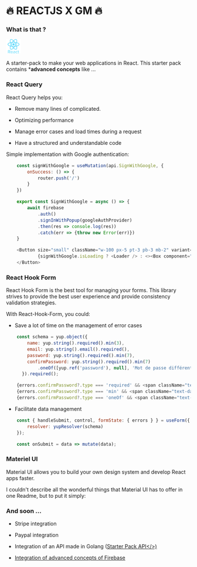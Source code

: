 # 🔥 REACTJS X GM 🔥

### What is that ?
<a href="https://reactjs.org/" target="_blank"> <img src="https://raw.githubusercontent.com/devicons/devicon/master/icons/react/react-original-wordmark.svg" alt="react" width="40" height="40"/> </a>

A starter-pack to make your web applications in React.
This starter pack contains ***advanced concepts** like ...

### React Query

React Query helps you:
- Remove many lines of complicated.

- Optimizing performance

- Manage error cases and load times during a request

- Have a structured and understandable code


Simple implementation with Google authentication:

```js
    const signWithGoogle = useMutation(api.SignWithGoogle, {
        onSuccess: () => {
            router.push('/')
        }
    })
```

```js
    export const SignWithGoogle = async () => {
        await firebase
            .auth()
            .signInWithPopup(googleAuthProvider)
            .then(res => console.log(res))
            .catch(err => {throw new Error(err)})
    }
```

```js
    <Button size="small" className="w-100 px-5 pt-3 pb-3 mb-2" variant="contained" color='error' disabled={signWithGoogle.isLoading} onClick={signWithGoogle.mutate}>
            {signWithGoogle.isLoading ? <Loader /> : <><Box component="i" marginRight="1rem"><GoogleIcon /></Box>Se connecter avec Google</>}
    </Button>
```

### React Hook Form

React Hook Form is the best tool for managing your forms.
This library strives to provide the best user experience and provide consistency validation strategies.

With React-Hook-Form, you could:

- Save a lot of time on the management of error cases

```js
    const schema = yup.object({
        name: yup.string().required().min(3),
        email: yup.string().email().required(),
        password: yup.string().required().min(7),
        confirmPassword: yup.string().required().min(7)
            .oneOf([yup.ref('password'), null], 'Mot de passe différent.'),
      }).required();
```

```js
    {errors.confirmPassword?.type === 'required' && <span className="text-danger">Mot de passe requis</span>}
    {errors.confirmPassword?.type === 'min' && <span className="text-danger">Trop petit</span>}
    {errors.confirmPassword?.type === 'oneOf' && <span className="text-danger">Mot de passe différent</span>}
```

- Facilitate data management
```js
    const { handleSubmit, control, formState: { errors } } = useForm({
        resolver: yupResolver(schema)
    });
```
```js
    const onSubmit = data => mutate(data);
```

### Materiel UI

Material UI allows you to build your own design system and develop React apps faster.

I couldn't describe all the wonderful things that Material UI has to offer in one Readme, but to put it simply:


### And soon ...

- Stripe integration

- Paypal integration

- Integration of an API made in Golang (<a href="https://github.com/gmorinn/starter-pack-goa">Starter Pack API</>)

- Integration of advanced concepts of Firebase